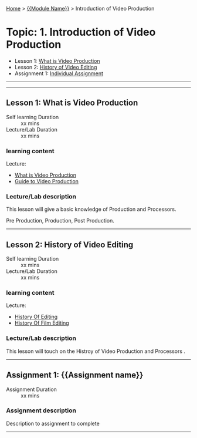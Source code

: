 [Home](../README.md) > [{{Module Name}}](./README.md) > 	Introduction of Video Production

# Topic: 1.	Introduction of Video Production

* Lesson 1: [What is Video Production](#lesson-1)
* Lesson 2: [History of Video Editing](#lesson-1)
* Assignment 1: [Individual Assignment ](#assignment-1)

---
---

## Lesson 1: What is Video Production

<dl>
<dt>Self learning Duration</dt>
<dd>xx mins</dd>
<dt>Lecture/Lab Duration</dt>
<dd>xx mins</dd>
</dl>

### learning content

Lecture:

* [What is Video Production](https://ptgmedia.pearsoncmg.com/images/9780321990198/samplepages/9780321990198.pdf)
* [Guide to Video Production ](https://extension.colostate.edu/docs/comm/video-handbook2.pdf)


### Lecture/Lab description

This lesson will give a basic knowledge of Production and Processors.

Pre Production,
Production,
Post Production.

---
## Lesson 2: History of Video Editing 

<dl>
<dt>Self learning Duration</dt>
<dd>xx mins</dd>
<dt>Lecture/Lab Duration</dt>
<dd>xx mins</dd>
</dl>

### learning content

Lecture:

* [History Of Editing ](https://www.youtube.com/watch?v=Wa_VZISu6fc)
* [History Of Film Editing ](https://www.youtube.com/watch?v=Xr-N3fSo62w)


### Lecture/Lab description

This lesson will touch on the Histroy of Video Production and Processors .


---

## Assignment 1: {{Assignment name}}

<dl>
<dt>Assignment Duration</dt>
<dd>xx mins</dd>
</dl>

### Assignment description

Description to assignment to complete

---
